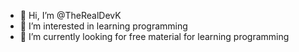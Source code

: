 - 👋 Hi, I’m @TheRealDevK
- 👀 I’m interested in learning programming
- 🌱 I’m currently looking for free material for learning programming


<!---
TheRealDevK/TheRealDevK is a ✨ special ✨ repository because its `README.md` (this file) appears on your GitHub profile.
You can click the Preview link to take a look at your changes.
--->
